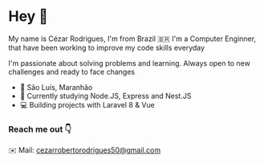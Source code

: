# Hey 👋

My name is Cézar Rodrigues, I'm from Brazil :brazil: I'm a Computer Enginner, that have been working to improve my code skills everyday

I'm passionate about solving problems and learning. Always open to new challenges and ready to face changes

 - 📍 São Luís, Maranhão
 - 📖 Currently studying Node.JS, Express and Nest.JS
 - 💻 Building projects with Laravel 8 & Vue


### Reach me out 👇
✉️ Mail: cezarrobertorodrigues50@gmail.com
